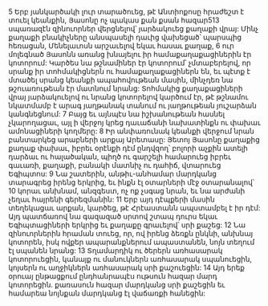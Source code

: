 5 Երբ յանկարծակի լուր տարածուեց, թէ Անտիոքոսը հրաժեշտ է տուել կեանքին, Յասոնը ոչ պակաս քան քսան հազար513 սպառազէն զինուորներ վերցնելով՝ յարձակուեց քաղաքի վրայ: Մինչ քաղաքի բնակիչները անսպասելի դաւից վախեցած՝ պարսպից հեռացան, Մենելաւոսն արշաւելով եկաւ հասաւ քաղաք, 6 ուր մոլեգնած Յասոնն առանց խնայելու իր համաքաղաքացիներին էր կոտորում: Կարծես նա թշնամիներ էր կոտորում՝ չմտաբերելով, որ սրանք իր տոհմակիցներն ու համաքաղաքացիներն են, եւ պէտք է մտածել սրանց կեանքի ապահովութեան մասին, մինչդեռ նա թշուառութեան էր մատնում նրանց: Տոհմակից քաղաքացիների վրայ յարձակուելով ու նրանց կոտորելով կարծում էր, թէ թշնամու նկատմամբ է արագ յաղթանակ տանում ու յաղթութեան յուշարձան կանգնեցնում: 7 Բայց եւ այնպէս նա իշխանութեան հասնել չկարողացաւ, այլ ի վերջոյ կրեց դաւաճանի նախատինքն ու փախաւ ամոնացիների կողմերը: 8 Իր անփառունակ կեանքի վերջում նրան բանտարկեց արաբների արքայ Արետասը: Յետոյ Յասոնը քաղաքից քաղաք փախաւ, իբրեւ օրէնքի դէմ ընդվզող՝ բոլորի աչքին ատելի դարձաւ ու հալածական, պիղծ ու գարշելի համարուեց իբրեւ գաւառի, քաղաքի, բանակի մատնիչ ու դահիճ, վտարուեց Եգիպտոս: 9 Նա շատերին, անթիւ-անհամար մարդկանց տարագրեց իրենց երկրից, եւ ինքն էլ օտարների մէջ օտարանալով՝ 10 կորաւ անխնամ, անզգեստ, ոչ ոք չսգաց նրան, եւ նա արժանի չեղաւ հայրենի գերեզմանին:
11 Երբ այդ դէպքերի մասին տեղեկացաւ արքան, կարծեց, թէ Հրէաստանն ապստամբել է իր դէմ: Այդ պատճառով նա գազազած սրտով շտապ դուրս եկաւ Եգիպտացիների երկրից եւ քաղաքը գրաւելով՝ սրի քաշեց: 12 Նա զինուորներին հրաման տուեց, որ, ով իրենց ձեռքն ընկնի, անխնայ կոտորեն, իսկ ովքեր ապարանքներում ապաստանեն, նոյն տեղում էլ սպանեն նրանց: 13 Տղամարդիկ ու ծերերն առհասարակ կոտորուեցին, կանայք ու մանուկներն առհասարակ սպանուեցին, կոյսերն ու աղջիկներն առհասարակ սրի քաշուեցին: 14 Այդ երեք օրուայ ընթացքում ընդհանրապէս ութսուն հազար մարդ կոտորեցին. քառասուն հազար մարդկանց սրի քաշեցին եւ համարեա նոյնքան մարդկանց էլ վաճառքի հանեցին:
